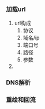 <!--
 * @Author: qianqian.zhao
 * @Date: 2020-03-22 14:58:43
 * @LastEditors: qianqian.zhao
 * @LastEditTime: 2020-03-31 10:22:45
 * @Description: 页面加载流程
 -->
### 加载url
1. url构成
   1. 协议
   2. 域名/ip
   3. 端口号
   4. 路径
   5. 参数
2. 
### DNS解析
### 重绘和回流
